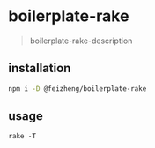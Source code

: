 # boilerplate-rake
> boilerplate-rake-description

## installation
```bash
npm i -D @feizheng/boilerplate-rake
```

## usage
~~~
rake -T
~~~
